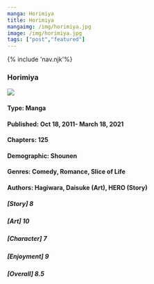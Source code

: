 ```yaml
--- 
manga: Horimiya
title: Horimiya
mangaimg: /img/horimiya.jpg 
image: /img/horimiya.jpg 
tags: ["post","featured"]
---
```

<link rel="stylesheet" href="/style/style.css">
{% include 'nav.njk'%}
<h3 class="blog-title">Horimiya</h3>
<img src="/img/Horimiya.jpg">


#### Type: Manga
#### Published: Oct 18, 2011- March 18, 2021
#### Chapters: 125
#### Demographic: Shounen
#### Genres: Comedy, Romance, Slice of Life
#### Authors: Hagiwara, Daisuke (Art), HERO (Story)

##### [Story] 8 
##### [Art] 10
##### [Character] 7
##### [Enjoyment] 9
##### [Overall] 8.5


